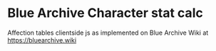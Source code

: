 # Blue Archive Character stat calc
Affection tables clientside js as implemented on Blue Archive Wiki at https://bluearchive.wiki